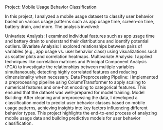 Project: Mobile Usage Behavior Classification

In this project, I analyzed a mobile usage dataset to classify user behavior based on various usage patterns such as app usage time, screen-on time, battery drain, and more. The analysis involved:

Univariate Analysis: I examined individual features such as app usage time and battery drain to understand their distributions and identify potential outliers.
Bivariate Analysis: I explored relationships between pairs of variables (e.g., app usage vs. user behavior class) using visualizations such as scatter plots and correlation heatmaps.
Multivariate Analysis: I applied techniques like correlation matrices and Principal Component Analysis (PCA) to investigate the relationships between multiple variables simultaneously, detecting highly correlated features and reducing dimensionality when necessary.
Data Preprocessing Pipeline: I implemented a preprocessing pipeline using ColumnTransformer to apply scaling to numerical features and one-hot encoding to categorical features. This ensured that the dataset was well-prepared for model training.
Model Building: After cleaning and preprocessing the data, I developed a classification model to predict user behavior classes based on mobile usage patterns, achieving insights into key factors influencing different behavior types.
This project highlights the end-to-end process of analyzing mobile usage data and building predictive models for user behavior classification.
